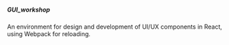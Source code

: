 


##### GUI_workshop

An environment for design and development of UI/UX components in React, using Webpack for reloading.